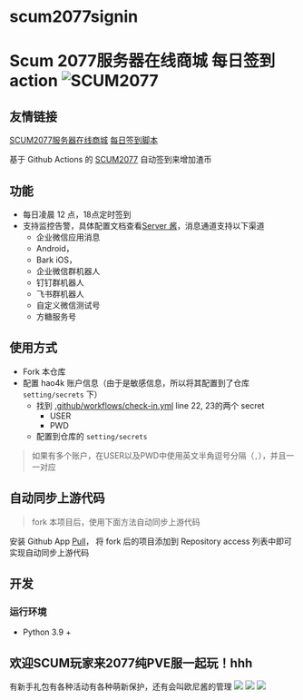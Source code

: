 # scum2077signin

# Scum 2077服务器在线商城 每日签到 action ![SCUM2077](https://github.com/13nvjk9iz/scum2077signin/workflows/Scum2077Checkin/badge.svg)

## 友情链接

[SCUM2077服务器在线商城](http://2077.scumgame.cn:7998)
[每日签到脚本](https://github.com/13nvjk9iz/scum2077signin)

基于 Github Actions 的 [SCUM2077](http://2077.scumgame.cn:7998) 自动签到来增加渣币

## 功能

- 每日凌晨 12 点，18点定时签到
- 支持监控告警，具体配置文档查看[Server 酱](https://sct.ftqq.com/)，消息通道支持以下渠道
  - 企业微信应用消息
  - Android，
  - Bark iOS，
  - 企业微信群机器人
  - 钉钉群机器人
  - 飞书群机器人
  - 自定义微信测试号
  - 方糖服务号

## 使用方式

- Fork 本仓库
- 配置 hao4k 账户信息（由于是敏感信息，所以将其配置到了仓库 `setting/secrets` 下）
  - 找到 [.github/workflows/check-in.yml](https://github.com/13nvjk9iz/scum2077signin/blob/main/.github/workflows/check-in.yml) line 22, 23的两个 secret
    - USER
    - PWD
  - 配置到仓库的 `setting/secrets`
> 如果有多个账户，在USER以及PWD中使用英文半角逗号分隔（`,`），并且一一对应

## 自动同步上游代码

> fork 本项目后，使用下面方法自动同步上游代码

安装 Github App [Pull](https://github.com/apps/pull)， 将 fork 后的项目添加到 Repository access 列表中即可实现自动同步上游代码

## 开发

### 运行环境

- Python 3.9 +

## 欢迎SCUM玩家来2077纯PVE服一起玩！hhh
有新手礼包有各种活动有各种萌新保护，还有会叫欧尼酱的管理
![](https://cdn.jsdelivr.net/gh/13nvjk9iz/scum2077signin@main/img/1.png)
![](https://cdn.jsdelivr.net/gh/13nvjk9iz/scum2077signin@main/img/2.png)
![](https://cdn.jsdelivr.net/gh/13nvjk9iz/scum2077signin@main/img/3.png)
